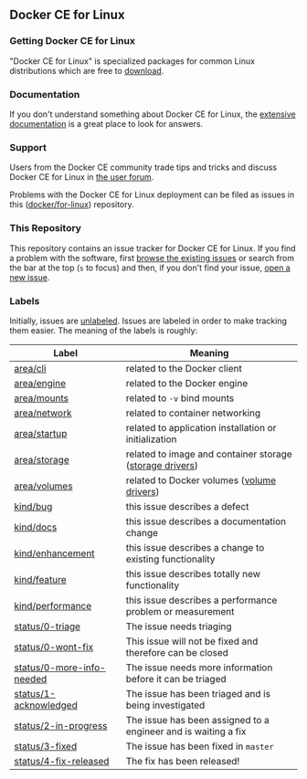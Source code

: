 ## Docker CE for Linux

### Getting Docker CE for Linux

"Docker CE for Linux" is specialized packages for common Linux distributions which are free to [download](https://store.docker.com/search?offering=community&operating_system=linux&platform=server&q=&type=edition).

### Documentation

If you don't understand something about Docker CE for Linux, the [extensive
documentation](https://docs.docker.com/engine/installation/) is a great place
to look for answers.

### Support

Users from the Docker CE community trade tips and tricks and discuss Docker CE
for Linux in [the user forum](https://forums.docker.com/categories).

Problems with the Docker CE for Linux deployment can be filed as issues in this
([docker/for-linux](https://github.com/docker/for-linux)) repository.

### This Repository

This repository contains an issue tracker for Docker CE for Linux. If you find
a problem with the software, first [browse the existing
issues](https://github.com/docker/for-linux/issues) or search from the bar
at the top (`s` to focus) and then, if you don't find your issue, [open
a new issue](https://github.com/docker/for-linux/issues/new).

### Labels

Initially, issues are
[unlabeled](https://github.com/docker/for-linux/issues?q=is%3Aopen+is%3Aissue+no%3Alabel). Issues
are labeled in order to make tracking them easier. The meaning of the
labels is roughly:

| Label            | Meaning                                            |
|------------------|----------------------------------------------------|
| [area/cli](https://github.com/docker/for-linux/labels/area/cli)      | related to the Docker client |
| [area/engine](https://github.com/docker/for-linux/labels/area/engine)      | related to the Docker engine |
| [area/mounts](https://github.com/docker/for-linux/labels/area/mounts)      | related to `-v` bind mounts |
| [area/network](https://github.com/docker/for-linux/labels/area/network)     | related to container networking |
| [area/startup](https://github.com/docker/for-linux/labels/area/startup)     | related to application installation or initialization |
| [area/storage](https://github.com/docker/for-linux/labels/area/storage)     | related to image and container storage ([storage drivers](https://docs.docker.com/engine/userguide/storagedriver/imagesandcontainers/)) |
| [area/volumes](https://github.com/docker/for-linux/labels/area/volumes)     | related to Docker volumes ([volume drivers](https://docs.docker.com/engine/reference/commandline/volume_create/)) |
| [kind/bug](https://github.com/docker/for-linux/labels/kind/bug)         | this issue describes a defect |
| [kind/docs](https://github.com/docker/for-linux/labels/kind/docs)        | this issue describes a documentation change |
| [kind/enhancement](https://github.com/docker/for-linux/labels/kind/enhancement) | this issue describes a change to existing functionality |
| [kind/feature](https://github.com/docker/for-linux/labels/kind/feature)     | this issue describes totally new functionality |
| [kind/performance](https://github.com/docker/for-linux/labels/kind/performance) | this issue describes a performance problem or measurement |
| [status/0-triage](https://github.com/docker/for-linux/labels/status/0-triage) | The issue needs triaging |
| [status/0-wont-fix](https://github.com/docker/for-linux/labels/status/0-wont-fix) | This issue will not be fixed and therefore can be closed |
| [status/0-more-info-needed](https://github.com/docker/for-linux/labels/status/0-more-info-needed) | The issue needs more information before it can be triaged |
| [status/1-acknowledged](https://github.com/docker/for-linux/labels/status/1-acknowledged) | The issue has been triaged and is being investigated |
| [status/2-in-progress](https://github.com/docker/for-linux/labels/status/2-in-progress) | The issue has been assigned to a engineer and is waiting a fix |
| [status/3-fixed](https://github.com/docker/for-linux/labels/status/3-fixed) | The issue has been fixed in `master` |
| [status/4-fix-released](https://github.com/docker/for-linux/labels/status/4-fix-released) | The fix has been released! |
